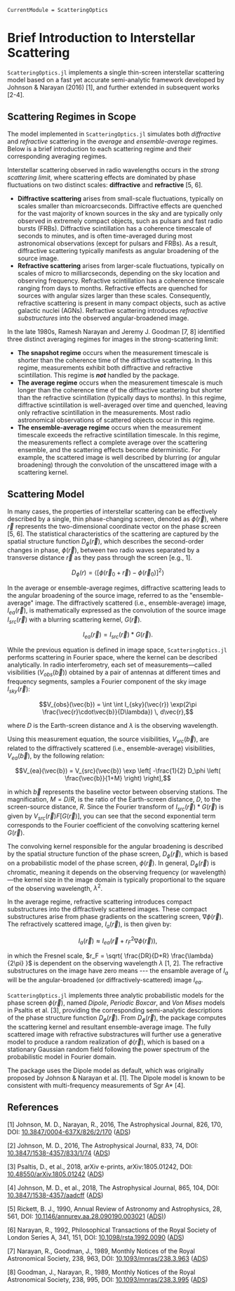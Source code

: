 ```@meta
CurrentModule = ScatteringOptics
```
# Brief Introduction to Interstellar Scattering

`ScatteringOptics.jl` implements a single thin-screen interstellar scattering model based on a fast yet accurate semi-analytic framework developed by Johnson & Narayan (2016) [1], and further extended in subsequent works [2-4].


## Scattering Regimes in Scope

The model implemented in `ScatteringOptics.jl` simulates both *diffractive* and *refractive* scattering in the *average* and *ensemble-average* regimes. Below is a brief introduction to each scattering regime and their corresponding averaging regimes.

Interstellar scattering observed in radio wavelengths occurs in the *strong scattering limit*, where scattering effects are dominated by phase fluctuations on two distinct scales: **diffractive** and **refractive** [5, 6].
- **Diffractive scattering** arises from small-scale fluctuations, typically on scales smaller than microarcseconds. Diffractive effects are quenched for the vast majority of known sources in the sky and are typically only observed in extremely compact objects, such as pulsars and fast radio bursts (FRBs). Diffractive scintillation has a coherence timescale of seconds to minutes, and is often time-averaged during most astronomical observations (except for pulsars and FRBs). As a result, diffractive scattering typically manifests as angular broadening of the source image.
- **Refractive scattering** arises from larger-scale fluctuations, typically on scales of micro to milliarcseconds, depending on the sky location and observing frequency. Refractive scintillation has a coherence timescale ranging from days to months. Refractive effects are quenched for sources with angular sizes larger than these scales. Consequently, refractive scattering is present in many compact objects, such as active galactic nuclei (AGNs). Refractive scattering introduces *refractive substructures* into the observed angular-broadened image.

In the late 1980s, Ramesh Narayan and Jeremy J. Goodman [7, 8] identified three distinct averaging regimes for images in the strong-scattering limit:
- **The snapshot regime** occurs when the measurement timescale is shorter than the coherence time of the diffractive scattering. In this regime, measurements exhibit both diffractive and refractive scintillation. This regime is ***not*** handled by the package.
- **The average regime** occurs when the measurement timescale is much longer than the coherence time of the diffractive scattering but shorter than the refractive scintillation (typically days to months). In this regime, diffractive scintillation is well-averaged over time and quenched, leaving only refractive scintillation in the measurements. Most radio astronomical observations of scattered objects occur in this regime.
- **The ensemble-average regime** occurs when the measurement timescale exceeds the refractive scintillation timescale. In this regime, the measurements reflect a complete average over the scattering ensemble, and the scattering effects become deterministic. For example, the scattered image is well described by blurring (or angular broadening) through the convolution of the unscattered image with a scattering kernel.


## Scattering Model
In many cases, the properties of interstellar scattering can be effectively described by a single, thin phase-changing screen, denoted as $\phi(\vec{r})$, where $\vec{r}$ represents the two-dimensional coordinate vector on the phase screen [5, 6]. The statistical characteristics of the scattering are captured by the spatial structure function $D_\phi(\vec{r})$, which describes the second-order changes in phase, $\phi(\vec{r})$, between two radio waves separated by a transverse distance $\vec{r}$ as they pass through the screen [e.g., 1].

```math
D_\phi(r) = \langle [\phi(\vec{r}_0+\vec{r})-\phi(\vec{r}_0)]^2 \rangle
```

In the average or ensemble-average regimes, diffractive scattering leads to the angular broadening of the source image, referred to as the "ensemble-average" image. 
The diffractively scattered (i.e., ensemble-average) image, $I_{ea}(\vec{r})$, is mathematically expressed as the convolution of the source image $I_{src}(\vec{r})$ with a blurring scattering kernel, $G(\vec{r})$.

```math
I_{ea}(\vec{r}) = I_{src}(\vec{r}) * G(\vec{r}).
```

While the previous equation is defined in image space, `ScatteringOptics.jl` performs scattering in Fourier space, where the kernel can be described analytically. In radio interferometry, each set of measurements—called visibilities ($V_{obs}(\vec{b})$) obtained by a pair of antennas at different times and frequency segments, samples a Fourier component of the sky image $I_{sky}(\vec{r})$: 

```math
V_{obs}(\vec{b}) = \int \int I_{sky}(\vec{r}) \exp(2\pi \frac{\vec{r}\cdot\vec{b}}{D\lambda}) \, d\vec{r},
```

where $D$ is the Earth-screen distance and $\lambda$ is the observing wavelength.

Using this measurement equation, the source visibilities, $V_{src}(\vec{b})$, are related to the diffractively scattered (i.e., ensemble-average) visibilities, $V_{ea}(\vec{b})$, by the following relation:

```math
V_{ea}(\vec{b}) = V_{src}(\vec{b}) \exp \left[ -\frac{1}{2} D_\phi \left( \frac{\vec{b}}{1+M} \right) \right],
```

in which $\vec{b}$ represents the baseline vector between observing stations. The magnification, $M = D / R$, is the ratio of the Earth-screen distance, $D$, to the screen-source distance, $R$. Since the Fourier transform of $I_{src}(\vec{r}) * G(\vec{r})$ is given by $V_{src}(\vec{r}) F[G(\vec{r})]$, you can see that the second exponential term corresponds to the Fourier coefficient of the convolving scattering kernel $G(\vec{r})$. 

The convolving kernel responsible for the angular broadening is described by the spatial structure function of the phase screen, $D_\phi(\vec{r})$, which is based on a probabilistic model of the phase screen, $\phi(\vec{r})$. In general, $D_\phi(\vec{r})$ is chromatic, meaning it depends on the observing frequency (or wavelength)—the kernel size in the image domain is typically proportional to the square of the observing wavelength, $\lambda^2$.

In the average regime, refractive scattering introduces compact substructures into the diffractively scattered images. These compact substructures arise from phase gradients on the scattering screen, $\nabla \phi(\vec{r})$. The refractively scattered image, $I_{a}(\vec{r})$, is then given by:


```math
I_{a}(\vec{r}) \approx I_{ea}(\vec{r} + r_F^2 \nabla \phi(\vec{r})),
```

in which the Fresnel scale, $r_F = \sqrt{ \frac{DR}{D+R} \frac{\lambda}{2\pi} }$ is dependent on the observing wavelength $\lambda$ [1, 2]. The refractive substructures on the image have zero means --- the ensamble average of $I_{a}$ will be the angular-broadened (or diffractively-scattered) image $I_{ea}$.

`ScatteringOptics.jl` implements three analytic probabilistic models for the phase screen $\phi(\vec{r})$, named *Dipole*, *Periodic* *Boxcar*, and *Von Mises* models in Psaltis et al. [3], providing the corresponding semi-analytic descriptions of the phase structure function $D_\phi(\vec{r})$. From $D_\phi(\vec{r})$, the package computes the scattering kernel and resultant ensemble-average image. The fully scattered image with refractive substractures will further use a generative model to produce a random realization of $\phi(\vec{r})$, which is based on a stationary Gaussian random field following the power spectrum of the probabilistic model in Fourier domain. 

The package uses the Dipole model as default, which was originally proposed by Johnson & Narayan et al. [1]. The Dipole model is known to be consistent with multi-frequency measurements of Sgr A* [4].


## References
[1] Johnson, M. D., Narayan, R., 2016, The Astrophysical Journal, 826, 170, DOI: [10.3847/0004-637X/826/2/170](https://doi.org/10.3847/0004-637X/826/2/170) ([ADS](https://ui.adsabs.harvard.edu/abs/2016ApJ...826..170J))

[2] Johnson, M. D., 2016, The Astrophysical Journal, 833, 74, DOI: [10.3847/1538-4357/833/1/74](https://doi.org/10.3847/1538-4357/833/1/74) ([ADS](https://ui.adsabs.harvard.edu/abs/2016ApJ...833...74J))

[3] Psaltis, D., et al., 2018, arXiv e-prints, arXiv:1805.01242, DOI: [10.48550/arXiv.1805.01242](https://doi.org/10.48550/arXiv.1805.01242) ([ADS](https://ui.adsabs.harvard.edu/abs/2018arXiv180501242P))

[4] Johnson, M. D., et al., 2018, The Astrophysical Journal, 865, 104, DOI: [10.3847/1538-4357/aadcff](https://doi.org/10.3847/1538-4357/aadcff) ([ADS](https://ui.adsabs.harvard.edu/abs/2018ApJ...865..104J))

[5] Rickett, B. J., 1990, Annual Review of Astronomy and Astrophysics, 28, 561, DOI: [10.1146/annurev.aa.28.090190.003021](https://doi.org/10.1146/annurev.aa.28.090190.003021) ([ADS)](https://ui.adsabs.harvard.edu/abs/1990ARA&A..28..561R))

[6] Narayan, R., 1992, Philosophical Transactions of the Royal Society of London Series A, 341, 151, DOI: [10.1098/rsta.1992.0090](https://doi.org/10.1098/rsta.1992.0090) ([ADS](https://ui.adsabs.harvard.edu/abs/1992RSPTA.341..151N))

[7] Narayan, R., Goodman, J., 1989, Monthly Notices of the Royal Astronomical Society, 238, 963, DOI: [10.1093/mnras/238.3.963](https://doi.org/10.1093/mnras/238.3.963) ([ADS](https://ui.adsabs.harvard.edu/abs/1989MNRAS.238..963N))

[8] Goodman, J., Narayan, R., 1989, Monthly Notices of the Royal Astronomical Society, 238, 995, DOI: [10.1093/mnras/238.3.995](https://doi.org/10.1093/mnras/238.3.995) ([ADS](https://ui.adsabs.harvard.edu/abs/1989MNRAS.238..995G))
